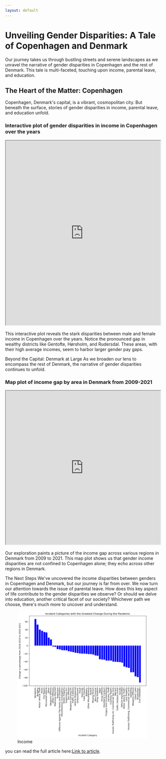 ```yaml
---
layout: default
---
```


# Unveiling Gender Disparities: A Tale of Copenhagen and Denmark
Our journey takes us through bustling streets and serene landscapes as we unravel the narrative of gender disparities in Copenhagen and the rest of Denmark. This tale is multi-faceted, touching upon income, parental leave, and education.

## The Heart of the Matter: Copenhagen
Copenhagen, Denmark's capital, is a vibrant, cosmopolitan city. But beneath the surface, stories of gender disparities in income, parental leave, and education unfold.

<h3>Interactive plot of gender disparities in income in Copenhagen over the years</h3>
<iframe src="https://bakos97.github.io/income_interactive.html" width="100%" height="600"></iframe>


This interactive plot reveals the stark disparities between male and female income in Copenhagen over the years. Notice the pronounced gap in wealthy districts like Gentofte, Hørsholm, and Rudersdal. These areas, with their high average incomes, seem to harbor larger gender pay gaps.

Beyond the Capital: Denmark at Large
As we broaden our lens to encompass the rest of Denmark, the narrative of gender disparities continues to unfold.

<h3>Map plot of income gap by area in Denmark from 2009-2021</h3>
<iframe src="https://bakos97.github.io/income_map.html" width="100%" height="500"></iframe>


Our exploration paints a picture of the income gap across various regions in Denmark from 2009 to 2021. This map plot shows us that gender income disparities are not confined to Copenhagen alone; they echo across other regions in Denmark.

The Next Steps
We've uncovered the income disparities between genders in Copenhagen and Denmark, but our journey is far from over. We now turn our attention towards the issue of parental leave. How does this key aspect of life contribute to the gender disparities we observe? Or should we delve into education, another critical facet of our society? Whichever path we choose, there's much more to uncover and understand.





<figure>
  <img src="percentage_crime.png">
  <figcaption>Income</figcaption>
</figure>







you can read the full article here:[Link to article](https://www.sfchronicle.com/food/article/Break-ins-vandalism-strike-Bay-Area-restaurants-15188428.php).
 






